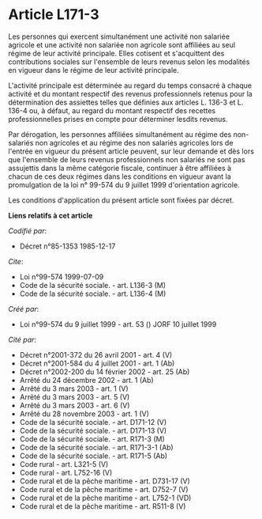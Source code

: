 # Article L171-3

Les personnes qui exercent simultanément une activité non salariée agricole et une activité non salariée non agricole sont
affiliées au seul régime de leur activité principale. Elles cotisent et s'acquittent des contributions sociales sur
l'ensemble de leurs revenus selon les modalités en vigueur dans le régime de leur activité principale.

L'activité principale est déterminée au regard du temps consacré à chaque activité et du montant respectif des revenus
professionnels retenus pour la détermination des assiettes telles que définies aux articles L. 136-3 et L. 136-4 ou, à
défaut, au regard du montant respectif des recettes professionnelles prises en compte pour déterminer lesdits revenus.

Par dérogation, les personnes affiliées simultanément au régime des non-salariés non agricoles et au régime des non salariés
agricoles lors de l'entrée en vigueur du présent article peuvent, sur leur demande et dès lors que l'ensemble de leurs
revenus professionnels non salariés ne sont pas assujettis dans la même catégorie fiscale, continuer à être affiliées à
chacun de ces deux régimes dans les conditions en vigueur avant la promulgation de la loi n° 99-574 du 9 juillet 1999
d'orientation agricole.

Les conditions d'application du présent article sont fixées par décret.

**Liens relatifs à cet article**

_Codifié par_:

  - Décret n°85-1353 1985-12-17

_Cite_:

  - Loi n°99-574 1999-07-09
  - Code de la sécurité sociale. - art. L136-3 (M)
  - Code de la sécurité sociale. - art. L136-4 (M)

_Créé par_:

  - Loi n°99-574 du 9 juillet 1999 - art. 53 () JORF 10 juillet 1999

_Cité par_:

  - Décret n°2001-372 du 26 avril 2001 - art. 4 (V)
  - Décret n°2001-584 du 4 juillet 2001 - art. 1 (Ab)
  - Décret n°2002-200 du 14 février 2002 - art. 25 (Ab)
  - Arrêté du 24 décembre 2002 - art. 1 (Ab)
  - Arrêté du 3 mars 2003 - art. 1 (V)
  - Arrêté du 3 mars 2003 - art. 5 (V)
  - Arrêté du 3 mars 2003 - art. 6 (V)
  - Arrêté du 28 novembre 2003 - art. 1 (V)
  - Code de la sécurité sociale. - art. D171-12 (V)
  - Code de la sécurité sociale. - art. D171-13 (V)
  - Code de la sécurité sociale. - art. R171-3 (M)
  - Code de la sécurité sociale. - art. R171-3-1 (Ab)
  - Code de la sécurité sociale. - art. R171-5 (Ab)
  - Code rural - art. L321-5 (V)
  - Code rural - art. L752-16 (V)
  - Code rural et de la pêche maritime - art. D731-17 (V)
  - Code rural et de la pêche maritime - art. D752-7 (V)
  - Code rural et de la pêche maritime - art. L752-1 (VD)
  - Code rural et de la pêche maritime - art. R511-8 (V)
